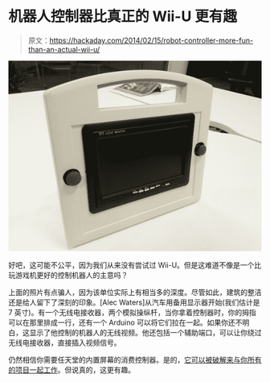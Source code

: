 # 机器人控制器比真正的 Wii-U 更有趣

> 原文：<https://hackaday.com/2014/02/15/robot-controller-more-fun-than-an-actual-wii-u/>

![wii-u-bot-controller](img/64ab6b9f0ceeea2c79ca2f34a783c4a9.png)

好吧，这可能不公平，因为我们从来没有尝试过 Wii-U。但是这难道不像是一个比玩游戏机更好的控制机器人的主意吗？

上面的照片有点骗人，因为该单位实际上有相当多的深度。尽管如此，建筑的整洁还是给人留下了深刻的印象。[Alec Waters]从汽车用备用显示器开始(我们估计是 7 英寸)。有一个无线电接收器，两个模拟操纵杆，当你拿着控制器时，你的拇指可以在那里排成一行，还有一个 Arduino 可以将它们拉在一起。如果你还不明白，这显示了他控制的机器人的无线视频。他还包括一个辅助端口，可以让你绕过无线电接收器，直接插入视频信号。

仍然相信你需要任天堂的内置屏幕的消费控制器。是的，[它可以被破解来与你所有的项目一起工作](http://hackaday.com/2013/12/30/using-the-wii-u-controller-with-everything/)。但说真的，这更有趣。